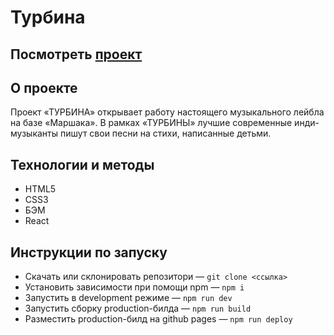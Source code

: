 ﻿# Турбина

## Посмотреть [проект][1]

## О проекте
Проект «ТУРБИНА» открывает работу настоящего музыкального лейбла на базе «Маршака». В рамках «ТУРБИНЫ» лучшие современные инди-музыканты пишут свои песни на стихи, написанные детьми.

## Технологии и методы
- HTML5
- CSS3
- БЭМ
- React

## Инструкции по запуску
- Скачать или склонировать репозитори — `git clone <ссылка>`
- Установить зависимости при помощи npm — `npm i`
- Запустить в development режиме — `npm run dev`
- Запустить сборку production-билда — `npm run build`
- Разместить production-билд на github pages — `npm run deploy`

[1]: http://perken.ru/turbina-react/
